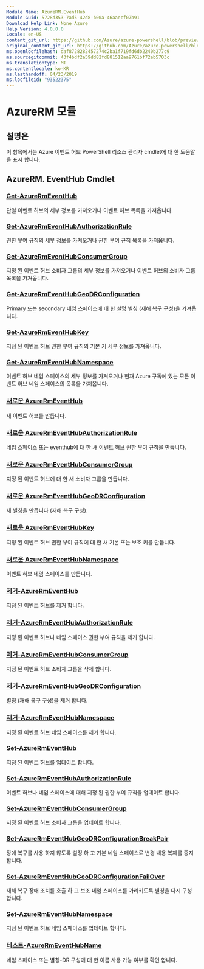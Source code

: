 ```yaml
---
Module Name: AzureRM.EventHub
Module Guid: 5728d353-7ad5-42d8-b00a-46aaecf07b91
Download Help Link: None_Azure
Help Version: 4.0.0.0
Locale: en-US
content_git_url: https://github.com/Azure/azure-powershell/blob/preview/src/ResourceManager/EventHub/Commands.EventHub/help/AzureRM.EventHub.md
original_content_git_url: https://github.com/Azure/azure-powershell/blob/preview/src/ResourceManager/EventHub/Commands.EventHub/help/AzureRM.EventHub.md
ms.openlocfilehash: daf8728282457274c2ba1f719fd6db2240b277c9
ms.sourcegitcommit: 43f4bdf2a59dd82fd881512aa9761bf72eb5703c
ms.translationtype: MT
ms.contentlocale: ko-KR
ms.lasthandoff: 04/23/2019
ms.locfileid: "93522375"
---
```

# AzureRM 모듈
## 설명은
이 항목에서는 Azure 이벤트 허브 PowerShell 리소스 관리자 cmdlet에 대 한 도움말을 표시 합니다.

## AzureRM. EventHub Cmdlet
### [Get-AzureRmEventHub](Get-AzureRmEventHub.md)
단일 이벤트 허브의 세부 정보를 가져오거나 이벤트 허브 목록을 가져옵니다.

### [Get-AzureRmEventHubAuthorizationRule](Get-AzureRmEventHubAuthorizationRule.md)
권한 부여 규칙의 세부 정보를 가져오거나 권한 부여 규칙 목록을 가져옵니다.

### [Get-AzureRmEventHubConsumerGroup](Get-AzureRmEventHubConsumerGroup.md)
지정 된 이벤트 허브 소비자 그룹의 세부 정보를 가져오거나 이벤트 허브의 소비자 그룹 목록을 가져옵니다.

### [Get-AzureRmEventHubGeoDRConfiguration](Get-AzureRmEventHubGeoDRConfiguration.md)
Primary 또는 secondary 네임 스페이스에 대 한 설명 별칭 (재해 복구 구성)을 가져옵니다.

### [Get-AzureRmEventHubKey](Get-AzureRmEventHubKey.md)
지정 된 이벤트 허브 권한 부여 규칙의 기본 키 세부 정보를 가져옵니다.

### [Get-AzureRmEventHubNamespace](Get-AzureRmEventHubNamespace.md)
이벤트 허브 네임 스페이스의 세부 정보를 가져오거나 현재 Azure 구독에 있는 모든 이벤트 허브 네임 스페이스의 목록을 가져옵니다.

### [새로운 AzureRmEventHub](New-AzureRmEventHub.md)
새 이벤트 허브를 만듭니다.

### [새로운 AzureRmEventHubAuthorizationRule](New-AzureRmEventHubAuthorizationRule.md)
네임 스페이스 또는 eventhub에 대 한 새 이벤트 허브 권한 부여 규칙을 만듭니다.

### [새로운 AzureRmEventHubConsumerGroup](New-AzureRmEventHubConsumerGroup.md)
지정 된 이벤트 허브에 대 한 새 소비자 그룹을 만듭니다.

### [새로운 AzureRmEventHubGeoDRConfiguration](New-AzureRmEventHubGeoDRConfiguration.md)
새 별칭을 만듭니다 (재해 복구 구성).

### [새로운 AzureRmEventHubKey](New-AzureRmEventHubKey.md)
지정 된 이벤트 허브 권한 부여 규칙에 대 한 새 기본 또는 보조 키를 만듭니다.

### [새로운 AzureRmEventHubNamespace](New-AzureRmEventHubNamespace.md)
이벤트 허브 네임 스페이스를 만듭니다.

### [제거-AzureRmEventHub](Remove-AzureRmEventHub.md)
지정 된 이벤트 허브를 제거 합니다.

### [제거-AzureRmEventHubAuthorizationRule](Remove-AzureRmEventHubAuthorizationRule.md)
지정 된 이벤트 허브나 네임 스페이스 권한 부여 규칙을 제거 합니다.

### [제거-AzureRmEventHubConsumerGroup](Remove-AzureRmEventHubConsumerGroup.md)
지정 된 이벤트 허브 소비자 그룹을 삭제 합니다.

### [제거-AzureRmEventHubGeoDRConfiguration](Remove-AzureRmEventHubGeoDRConfiguration.md)
별칭 (재해 복구 구성)을 제거 합니다.

### [제거-AzureRmEventHubNamespace](Remove-AzureRmEventHubNamespace.md)
지정 된 이벤트 허브 네임 스페이스를 제거 합니다.

### [Set-AzureRmEventHub](Set-AzureRmEventHub.md)
지정 된 이벤트 허브를 업데이트 합니다.

### [Set-AzureRmEventHubAuthorizationRule](Set-AzureRmEventHubAuthorizationRule.md)
이벤트 허브나 네임 스페이스에 대해 지정 된 권한 부여 규칙을 업데이트 합니다.

### [Set-AzureRmEventHubConsumerGroup](Set-AzureRmEventHubConsumerGroup.md)
지정 된 이벤트 허브 소비자 그룹을 업데이트 합니다.

### [Set-AzureRmEventHubGeoDRConfigurationBreakPair](Set-AzureRmEventHubGeoDRConfigurationBreakPair.md)
장애 복구를 사용 하지 않도록 설정 하 고 기본 네임 스페이스로 변경 내용 복제를 중지 합니다.

### [Set-AzureRmEventHubGeoDRConfigurationFailOver](Set-AzureRmEventHubGeoDRConfigurationFailOver.md)
재해 복구 장애 조치를 호출 하 고 보조 네임 스페이스를 가리키도록 별칭을 다시 구성 합니다.

### [Set-AzureRmEventHubNamespace](Set-AzureRmEventHubNamespace.md)
지정 된 이벤트 허브 네임 스페이스를 업데이트 합니다.

### [테스트-AzureRmEventHubName](Test-AzureRmEventHubName.md)
네임 스페이스 또는 별칭-DR 구성에 대 한 이름 사용 가능 여부를 확인 합니다.
